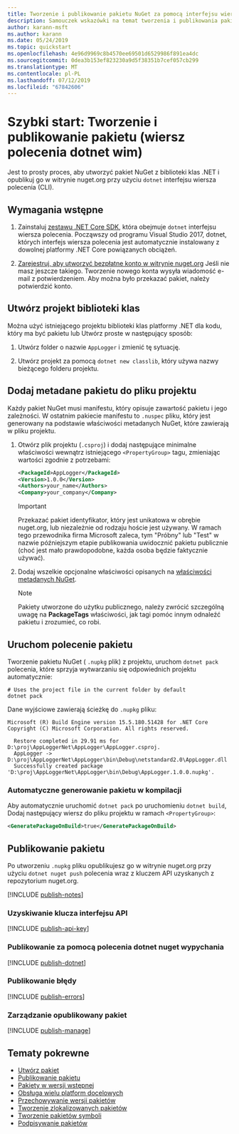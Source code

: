 ```yaml
---
title: Tworzenie i publikowanie pakietu NuGet za pomocą interfejsu wiersza polecenia platformy dotnet
description: Samouczek wskazówki na temat tworzenia i publikowania pakietu NuGet za pomocą platformy .NET Core interfejsu wiersza polecenia dotnet.
author: karann-msft
ms.author: karann
ms.date: 05/24/2019
ms.topic: quickstart
ms.openlocfilehash: 4e96d9969c8b4570ee69501d6529986f891ea4dc
ms.sourcegitcommit: 0dea3b153ef823230a9d5f38351b7cef057cb299
ms.translationtype: MT
ms.contentlocale: pl-PL
ms.lasthandoff: 07/12/2019
ms.locfileid: "67842606"
---
```

# <a name="quickstart-create-and-publish-a-package-dotnet-cli"></a>Szybki start: Tworzenie i publikowanie pakietu (wiersz polecenia dotnet wim)

Jest to prosty proces, aby utworzyć pakiet NuGet z biblioteki klas .NET i opublikuj go w witrynie nuget.org przy użyciu `dotnet` interfejsu wiersza polecenia (CLI).

## <a name="prerequisites"></a>Wymagania wstępne

1. Zainstaluj [zestawu .NET Core SDK](https://www.microsoft.com/net/download/), która obejmuje `dotnet` interfejsu wiersza polecenia. Począwszy od programu Visual Studio 2017, dotnet, których interfejs wiersza polecenia jest automatycznie instalowany z dowolnej platformy .NET Core powiązanych obciążeń.

1. [Zarejestruj, aby utworzyć bezpłatne konto w witrynie nuget.org](https://www.nuget.org/users/account/LogOn?returnUrl=%2F) Jeśli nie masz jeszcze takiego. Tworzenie nowego konta wysyła wiadomość e-mail z potwierdzeniem. Aby można było przekazać pakiet, należy potwierdzić konto.

## <a name="create-a-class-library-project"></a>Utwórz projekt biblioteki klas

Można użyć istniejącego projektu biblioteki klas platformy .NET dla kodu, który ma być pakietu lub Utwórz proste w następujący sposób:

1. Utwórz folder o nazwie `AppLogger` i zmienić tę sytuację.

1. Utwórz projekt za pomocą `dotnet new classlib`, który używa nazwy bieżącego folderu projektu.

## <a name="add-package-metadata-to-the-project-file"></a>Dodaj metadane pakietu do pliku projektu

Każdy pakiet NuGet musi manifestu, który opisuje zawartość pakietu i jego zależności. W ostatnim pakiecie manifestu to `.nuspec` pliku, który jest generowany na podstawie właściwości metadanych NuGet, które zawierają w pliku projektu.

1. Otwórz plik projektu (`.csproj`) i dodaj następujące minimalne właściwości wewnątrz istniejącego `<PropertyGroup>` tagu, zmieniając wartości zgodnie z potrzebami:

    ```xml
    <PackageId>AppLogger</PackageId>
    <Version>1.0.0</Version>
    <Authors>your_name</Authors>
    <Company>your_company</Company>
    ```

    > [!Important]
    > Przekazać pakiet identyfikator, który jest unikatowa w obrębie nuget.org, lub niezależnie od rodzaju hoście jest używany. W ramach tego przewodnika firma Microsoft zaleca, tym "Próbny" lub "Test" w nazwie późniejszym etapie publikowania uwidocznić pakietu publicznie (choć jest mało prawdopodobne, każda osoba będzie faktycznie używać).

1. Dodaj wszelkie opcjonalne właściwości opisanych na [właściwości metadanych NuGet](/dotnet/core/tools/csproj#nuget-metadata-properties).

    > [!Note]
    > Pakiety utworzone do użytku publicznego, należy zwrócić szczególną uwagę na **PackageTags** właściwości, jak tagi pomóc innym odnaleźć pakietu i zrozumieć, co robi.

## <a name="run-the-pack-command"></a>Uruchom polecenie pakietu

Tworzenie pakietu NuGet ( `.nupkg` plik) z projektu, uruchom `dotnet pack` polecenia, które sprzyja wytwarzaniu się odpowiednich projektu automatycznie:

```cli
# Uses the project file in the current folder by default
dotnet pack
```

Dane wyjściowe zawierają ścieżkę do `.nupkg` pliku:

```output
Microsoft (R) Build Engine version 15.5.180.51428 for .NET Core
Copyright (C) Microsoft Corporation. All rights reserved.

  Restore completed in 29.91 ms for D:\proj\AppLoggerNet\AppLogger\AppLogger.csproj.
  AppLogger -> D:\proj\AppLoggerNet\AppLogger\bin\Debug\netstandard2.0\AppLogger.dll
  Successfully created package 'D:\proj\AppLoggerNet\AppLogger\bin\Debug\AppLogger.1.0.0.nupkg'.
```

### <a name="automatically-generate-package-on-build"></a>Automatyczne generowanie pakietu w kompilacji

Aby automatycznie uruchomić `dotnet pack` po uruchomieniu `dotnet build`, Dodaj następujący wiersz do pliku projektu w ramach `<PropertyGroup>`:

```xml
<GeneratePackageOnBuild>true</GeneratePackageOnBuild>
```

## <a name="publish-the-package"></a>Publikowanie pakietu

Po utworzeniu `.nupkg` pliku opublikujesz go w witrynie nuget.org przy użyciu `dotnet nuget push` polecenia wraz z kluczem API uzyskanych z repozytorium nuget.org.

[!INCLUDE [publish-notes](includes/publish-notes.md)]

### <a name="acquire-your-api-key"></a>Uzyskiwanie klucza interfejsu API

[!INCLUDE [publish-api-key](includes/publish-api-key.md)]

### <a name="publish-with-dotnet-nuget-push"></a>Publikowanie za pomocą polecenia dotnet nuget wypychania

[!INCLUDE [publish-dotnet](includes/publish-dotnet.md)]

### <a name="publish-errors"></a>Publikowanie błędy

[!INCLUDE [publish-errors](includes/publish-errors.md)]

### <a name="manage-the-published-package"></a>Zarządzanie opublikowany pakiet

[!INCLUDE [publish-manage](includes/publish-manage.md)]

## <a name="related-topics"></a>Tematy pokrewne

- [Utwórz pakiet](../create-packages/creating-a-package.md)
- [Publikowanie pakietu](../nuget-org/publish-a-package.md)
- [Pakiety w wersji wstępnej](../create-packages/Prerelease-Packages.md)
- [Obsługa wielu platform docelowych](../create-packages/supporting-multiple-target-frameworks.md)
- [Przechowywanie wersji pakietów](../reference/package-versioning.md)
- [Tworzenie zlokalizowanych pakietów](../create-packages/creating-localized-packages.md)
- [Tworzenie pakietów symboli](../create-packages/symbol-packages-snupkg.md)
- [Podpisywanie pakietów](../create-packages/Sign-a-package.md)
